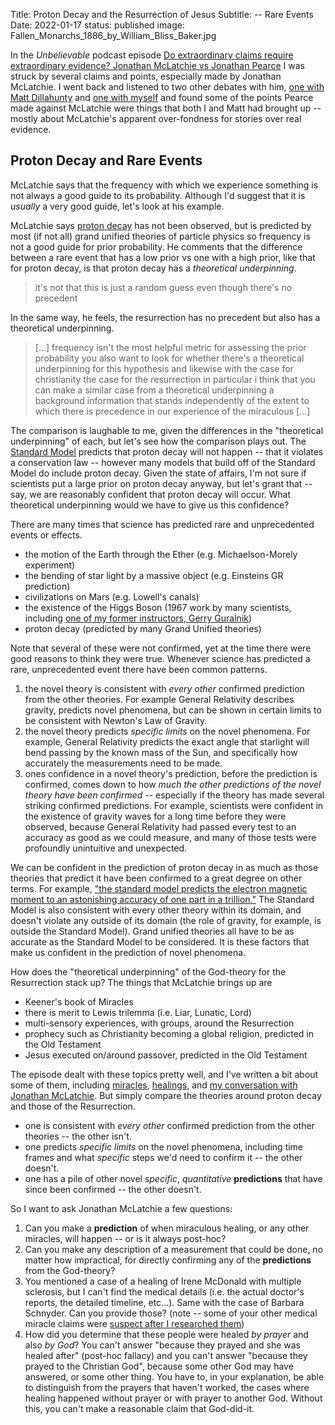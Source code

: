 Title: Proton Decay and the Resurrection of Jesus
Subtitle: -- Rare Events
Date: 2022-01-17
status: published
image: Fallen_Monarchs_1886_by_William_Bliss_Baker.jpg

In the *Unbelievable* podcast episode [Do extraordinary claims require extraordinary evidence? Jonathan McLatchie vs Jonathan Pearce](https://www.premierchristianradio.com/Shows/Saturday/Unbelievable/Episodes/Unbelievable-Do-extraordinary-claims-require-extraordinary-evidence-Jonathan-McLatchie-vs-Jonathan-Pearce) I was struck by several claims and points, especially made by Jonathan McLatchie.   I went back and listened to two other debates with him, [one with Matt Dillahunty](https://youtu.be/a-wIaCRIdOA)  and [one with myself](https://bblais.github.io/posts/2020/May/29/jonathan-and-brian-in-conversation/) and found some of the points Pearce made against McLatchie were things that both I and Matt had brought up -- mostly about McLatchie's apparent over-fondness for stories over real evidence.


## Proton Decay and Rare Events

McLatchie says that the frequency with which we experience something is not always a good guide to its probability.  Although I'd suggest that it is *usually* a very good guide, let's look at his example.

McLatchie says [proton decay](https://en.wikipedia.org/wiki/Proton_decay) has not been observed, but is predicted by most (if not all) grand unified theories of particle physics so frequency is not a good guide for prior probability.   He comments that the difference between a rare event that has a low prior vs one with a high prior, like that for proton decay, is that proton decay has a *theoretical underpinning*.  

> it's not that this is just a random guess even though there's no precedent

In the same way, he feels, the resurrection has no  precedent but also has a theoretical underpinning.  

> [...] frequency  isn't the most helpful metric for assessing the prior probability you also want to look for whether there's a theoretical underpinning for this hypothesis and likewise with the case for christianity the case for the resurrection in particular i think that you can make a similar case from a theoretical underpinning a background information that stands independently of the extent to which there is precedence in our experience of the miraculous [...]


The comparison is laughable to me, given the differences in the "theoretical underpinning" of each, but let's see how the comparison plays out.  The [Standard Model](https://en.wikipedia.org/wiki/Standard_Model) predicts that proton decay will not happen -- that it violates a conservation law --  however many models that build off of the Standard Model do include proton decay.   Given the state of affairs, I'm not sure if scientists put a large prior on proton decay anyway, but let's grant that -- say, we are reasonably confident that proton decay will occur.  What theoretical underpinning would we have to give us this confidence?  

There are many times that science has predicted rare and unprecedented events or effects.

- the motion of the Earth through the Ether (e.g. Michaelson-Morely experiment)
- the bending of star light by a massive object (e.g. Einsteins GR prediction)
- civilizations on Mars (e.g. Lowell's canals)
- the existence of the Higgs Boson (1967 work by many scientists, including [one of my former instructors, Gerry Guralnik](https://www.nature.com/articles/510036a))
- proton decay (predicted by many Grand Unified theories)

Note that several of these were not confirmed, yet at the time there were good reasons to think they were true.  Whenever science has predicted a rare, unprecedented event there have been common patterns.  

1. the novel theory is consistent with *every other* confirmed prediction from the other theories.  For example General Relativity describes gravity, predicts novel phenomena, but can be shown in certain limits to be consistent with Newton's Law of Gravity.
2. the novel theory predicts *specific limits* on the novel phenomena.  For example, General Relativity predicts the exact angle that starlight will bend passing by the known mass of the Sun, and specifically how accurately the measurements need to be made.
3. ones confidence in a novel theory's prediction, before the prediction is confirmed, comes down to how *much the other predictions of the novel theory have been confirmed* -- especially if the theory has made several striking confirmed predictions.  For example, scientists were confident in the existence of gravity waves for a long time before they were observed, because General Relativity had passed every test to an accuracy as good as we could measure, and many of those tests were profoundly unintuitive and unexpected.  

We can be confident in the prediction of proton decay in as much as those theories that predict it have been confirmed to a great degree on other terms.  For example, ["the standard model predicts the electron magnetic moment to an astonishing accuracy of one part in a trillion."](https://physicstoday.scitation.org/doi/10.1063/PT.3.2223)  The Standard Model is also consistent with every other theory within its domain, and doesn't violate any outside of its domain (the role of gravity, for example, is outside the Standard Model).  Grand unified theories all have to be as accurate as the Standard Model to be considered.  It is these factors that make us confident in the prediction of novel phenomena.

How does the "theoretical underpinning" of the God-theory for the Resurrection stack up?  The things that McLatchie brings up are

- Keener's book of Miracles
- there is merit to Lewis trilemma (i.e. Liar, Lunatic, Lord)
- multi-sensory experiences, with groups, around the Resurrection
- prophecy such as Christianity becoming a global religion, predicted in the Old Testament
- Jesus executed on/around passover, predicted in the Old Testament

The episode dealt with these topics pretty well, and I've written a bit about some of them, including [miracles](https://bblais.github.io/posts/2013/May/21/a-little-about-miracles/), [healings](https://bblais.github.io/posts/2013/Mar/18/unbelievable-project-miracles-and-healing-is-it-evidence-for-the-truth-of-christianity/),  and [my conversation with Jonathan McLatchie](https://bblais.github.io/posts/2020/May/29/jonathan-and-brian-in-conversation/).  But simply compare the theories around proton decay and those of the Resurrection.  

- one is consistent with *every other* confirmed prediction from the other theories -- the other isn't.
- one predicts *specific limits* on the novel phenomena, including time frames and what *specific* steps we'd need to confirm it  -- the other doesn't.
- one has a pile of other novel *specific*, *quantitative* **predictions** that have since been confirmed -- the other doesn't.

So I want to ask Jonathan McLatchie a few questions:

1. Can you make a **prediction** of when miraculous healing, or any other miracles, will happen -- or is it always post-hoc?
2. Can you make any description of a measurement that could be done, no matter how impractical, for directly confirming any of the **predictions** from the God-theory?
3. You mentioned a case of a healing of Irene McDonald with multiple sclerosis, but I can't find the medical details (i.e. the actual doctor's reports, the detailed timeline, etc...).  Same with the case of Barbara Schnyder.  Can you provide those? (note -- some of your other medical miracle claims were [suspect after I researched them](http://localhost:8000/posts/2020/Jul/09/skepticism-and-dubious-medical-procedures/))
4. How did you determine that these people were healed *by prayer* and also *by God*?  You can't answer "because they prayed and she was healed after" (post-hoc fallacy) and you can't answer "because they prayed to the Christian God", because some other God may have answered, or some other thing.  You have to, in your explanation, be able to distinguish from the prayers that haven't worked, the cases where healing happened without prayer or with prayer to another God.  Without this, you can't make a reasonable claim that God-did-it.




